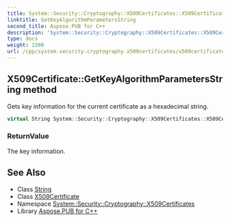 ```yaml
---
title: System::Security::Cryptography::X509Certificates::X509Certificate::GetKeyAlgorithmParametersString method
linktitle: GetKeyAlgorithmParametersString
second_title: Aspose.PUB for C++
description: 'System::Security::Cryptography::X509Certificates::X509Certificate::GetKeyAlgorithmParametersString method. Gets key information for the current certificate as a hexadecimal string in C++.'
type: docs
weight: 1500
url: /cpp/system.security.cryptography.x509certificates/x509certificate/getkeyalgorithmparametersstring/
---
```

## X509Certificate::GetKeyAlgorithmParametersString method


Gets key information for the current certificate as a hexadecimal string.

```cpp
virtual String System::Security::Cryptography::X509Certificates::X509Certificate::GetKeyAlgorithmParametersString() const
```


### ReturnValue

The key information.

## See Also

* Class [String](../../../system/string/)
* Class [X509Certificate](../)
* Namespace [System::Security::Cryptography::X509Certificates](../../)
* Library [Aspose.PUB for C++](../../../)
